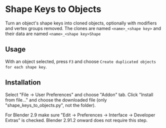 # Shape Keys to Objects

Turn an object's shape keys into cloned objects, optionally with modifiers and vertex groups removed.
The clones are named `<name>_<shape key>` and their data are named `<name>_<shape key>Shape`

## Usage

With an object selected, press `F3` and choose `Create duplicated objects for each shape key`.

## Installation

Select "File -> User Preferences" and choose "Addon" tab. Click "Install from file..." 
and choose the downloaded file (only "shape_keys_to_objects.py", not the folder).

For Blender 2.9 make sure "Edit -> Preferences -> Interface -> Developer Extras" is checked. Blender 2.91.2 onward does not require this step.
